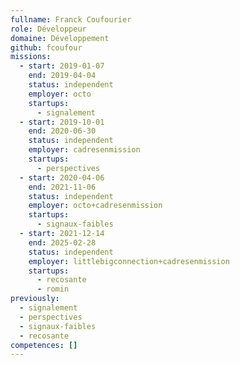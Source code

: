 ```yaml
---
fullname: Franck Coufourier
role: Développeur
domaine: Développement
github: fcoufour
missions:
  - start: 2019-01-07
    end: 2019-04-04
    status: independent
    employer: octo
    startups:
      - signalement
  - start: 2019-10-01
    end: 2020-06-30
    status: independent
    employer: cadresenmission
    startups:
      - perspectives
  - start: 2020-04-06
    end: 2021-11-06
    status: independent
    employer: octo+cadresenmission
    startups:
      - signaux-faibles
  - start: 2021-12-14
    end: 2025-02-28
    status: independent
    employer: littlebigconnection+cadresenmission
    startups:
      - recosante
      - romin
previously:
  - signalement
  - perspectives
  - signaux-faibles
  - recosante
competences: []
---
```

